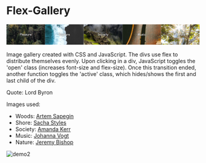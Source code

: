# Flex-Gallery

![demo1](img/divs_collapsed.PNG)

Image gallery created with CSS and JavaScript. 
The divs use flex to distribute themselves evenly. Upon clicking in a div, JavaScript toggles the 'open' class (increases font-size and flex-size). Once this transition ended, another function toggles the 'active' class, which hides/shows the first and last child of the div.

Quote: Lord Byron

Images used:
- Woods: [Artem Sapegin](https://unsplash.com/photos/ySnXFQ98qrE)
- Shore: [Sacha Styles](https://unsplash.com/photos/XK7thML3zEQ)
- Society: [Amanda Kerr](https://unsplash.com/photos/jpMyAqHat7g)
- Music: [Johanna Vogt](https://unsplash.com/photos/H7kVzJgum3M)
- Nature: [Jeremy Bishop](https://unsplash.com/photos/EwKXn5CapA4)

![demo2](img/divs_expanded.PNG)
